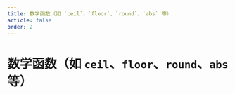 ```yaml
---
title: 数学函数（如 `ceil`、`floor`、`round`、`abs` 等）
article: false
order: 2
---
```

# 数学函数（如 `ceil`、`floor`、`round`、`abs` 等）

